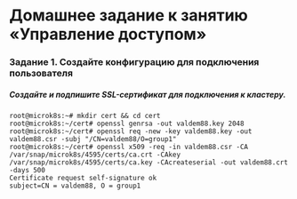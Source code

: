 # Домашнее задание к занятию «Управление доступом»
### Задание 1. Создайте конфигурацию для подключения пользователя
##### Создайте и подпишите SSL-сертификат для подключения к кластеру.
```
root@microk8s:~# mkdir cert && cd cert
root@microk8s:~/cert# openssl genrsa -out valdem88.key 2048
root@microk8s:~/cert# openssl req -new -key valdem88.key -out valdem88.csr -subj "/CN=valdem88/O=group1"
root@microk8s:~/cert# openssl x509 -req -in valdem88.csr -CA /var/snap/microk8s/4595/certs/ca.crt -CAkey /var/snap/microk8s/4595/certs/ca.key -CAcreateserial -out valdem88.crt -days 500
Certificate request self-signature ok
subject=CN = valdem88, O = group1
```


